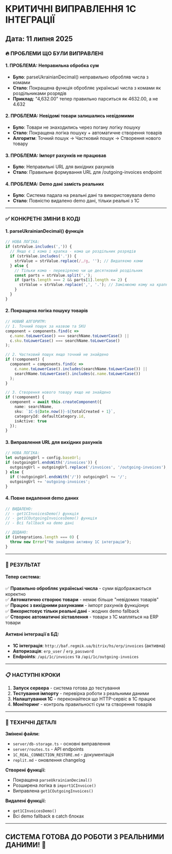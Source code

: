 # КРИТИЧНІ ВИПРАВЛЕННЯ 1С ІНТЕГРАЦІЇ

## Дата: 11 липня 2025

### 🔥 ПРОБЛЕМИ ЩО БУЛИ ВИПРАВЛЕНІ

#### 1. **ПРОБЛЕМА: Неправильна обробка сум**
- **Було**: parseUkrainianDecimal() неправильно обробляв числа з комами
- **Стало**: Покращена функція обробляє українські числа з комами як роздільниками розрядів
- **Приклад**: "4,632.00" тепер правильно парситься як 4632.00, а не 4.632

#### 2. **ПРОБЛЕМА: Невідомі товари залишались невідомими**
- **Було**: Товари не знаходились через погану логіку пошуку
- **Стало**: Покращена логіка пошуку + автоматичне створення товарів
- **Алгоритм**: Точний пошук → Частковий пошук → Створення нового товару

#### 3. **ПРОБЛЕМА: Імпорт рахунків не працював**
- **Було**: Неправильні URL для вихідних рахунків
- **Стало**: Правильне формування URL для /outgoing-invoices endpoint

#### 4. **ПРОБЛЕМА: Demo дані замість реальних**
- **Було**: Система падала на реальні дані та використовувала demo
- **Стало**: Повністю видалено demo дані, тільки реальні з 1С

---

### ✅ КОНКРЕТНІ ЗМІНИ В КОДІ

#### 1. **parseUkrainianDecimal() функція**
```typescript
// НОВА ЛОГІКА:
if (strValue.includes(',')) {
  // Якщо є і кома і крапка - кома це роздільник розрядів
  if (strValue.includes('.')) {
    strValue = strValue.replace(/,/g, ''); // Видаляємо коми
  } else {
    // Тільки кома - перевіряємо чи це десятковий роздільник
    const parts = strValue.split(',');
    if (parts.length === 2 && parts[1].length <= 2) {
      strValue = strValue.replace(',', '.'); // Замінюємо кому на крапку
    }
  }
}
```

#### 2. **Покращена логіка пошуку товарів**
```typescript
// НОВИЙ АЛГОРИТМ:
// 1. Точний пошук за назвою та SKU
component = components.find(c => 
  c.name.toLowerCase() === searchName.toLowerCase() ||
  c.sku.toLowerCase() === searchName.toLowerCase()
);

// 2. Частковий пошук якщо точний не знайдено
if (!component) {
  component = components.find(c => 
    c.name.toLowerCase().includes(searchName.toLowerCase()) ||
    searchName.toLowerCase().includes(c.name.toLowerCase())
  );
}

// 3. Створення нового товару якщо не знайдено
if (!component) {
  component = await this.createComponent({
    name: searchName,
    sku: `1C-${Date.now()}-${totalCreated + 1}`,
    categoryId: defaultCategory.id,
    isActive: true
  });
}
```

#### 3. **Виправлення URL для вихідних рахунків**
```typescript
// НОВА ЛОГІКА:
let outgoingUrl = config.baseUrl;
if (outgoingUrl.endsWith('/invoices')) {
  outgoingUrl = outgoingUrl.replace('/invoices', '/outgoing-invoices');
} else {
  if (!outgoingUrl.endsWith('/')) outgoingUrl += '/';
  outgoingUrl += 'outgoing-invoices';
}
```

#### 4. **Повне видалення demo даних**
```typescript
// ВИДАЛЕНО:
// - get1CInvoicesDemo() функція
// - get1COutgoingInvoicesDemo() функція  
// - Всі fallback на demo дані

// ДОДАНО:
if (integrations.length === 0) {
  throw new Error("Не знайдено активну 1C інтеграцію");
}
```

---

### 🎯 РЕЗУЛЬТАТ

#### **Тепер система:**
✅ **Правильно обробляє українські числа** - суми відображаються коректно  
✅ **Автоматично створює товари** - немає більше "невідомих товарів"  
✅ **Працює з вихідними рахунками** - імпорт рахунків функціонує  
✅ **Використовує тільки реальні дані** - жодних demo fallback  
✅ **Створює автоматичні зіставлення** - товари з 1С мапляться на ERP товари  

#### **Активні інтеграції в БД:**
- **1C інтеграція**: `http://baf.regmik.ua/bitrix/hs/erp/invoices` (активна)
- **Авторизація**: `erp_user` / `erp_password`
- **Endpoints**: `/api/1c/invoices` та `/api/1c/outgoing-invoices`

---

### 📋 НАСТУПНІ КРОКИ

1. **Запуск сервера** - система готова до тестування
2. **Тестування імпорту** - перевірка роботи з реальними даними
3. **Налаштування 1С** - переконайтеся що HTTP-сервіс в 1С працює
4. **Моніторинг** - контроль правильності сум та створення товарів

---

### 🔧 ТЕХНІЧНІ ДЕТАЛІ

**Змінені файли:**
- `server/db-storage.ts` - основні виправлення
- `server/routes.ts` - API endpoints
- `1C_REAL_CONNECTION_RESTORE.md` - документація
- `replit.md` - оновлення changelog

**Створені функції:**
- Покращена `parseUkrainianDecimal()`
- Розширена логіка в `import1CInvoice()`  
- Виправлена `get1COutgoingInvoices()`

**Видалені функції:**
- `get1CInvoicesDemo()`
- Всі demo fallback в catch блоках

---

## СИСТЕМА ГОТОВА ДО РОБОТИ З РЕАЛЬНИМИ ДАНИМИ! 🚀